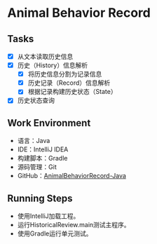 # Animal Behavior Record

## Tasks
* [X] 从文本读取历史信息
* [X] 历史（History）信息解析
  * [X] 将历史信息分割为记录信息
  * [X] 历史记录（Record）信息解析
  * [X] 根据记录构建历史状态（State）
* [X] 历史状态查询

## Work Environment
* 语言：Java
* IDE：IntelliJ IDEA
* 构建脚本：Gradle
* 源码管理：Git
* GitHub：[AnimalBehaviorRecord-Java](https://github.com/peterhp/AnimalBehaviorRecord-Java)

## Running Steps
* 使用IntelliJ加载工程。
* 运行HistoricalReview.main测试主程序。
* 使用Gradle运行单元测试。
